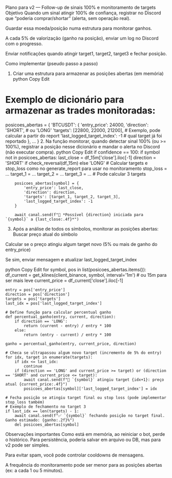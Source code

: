 Plano para v2 — Follow-up de sinais 100% e monitoramento de targets
Objetivo
Quando um sinal atingir 100% de confiança, registrar no Discord que “poderia comprar/shortar” (alerta, sem operação real).

Guardar essa moeda/posição numa estrutura para monitorar ganhos.

A cada 5% de valorização (ganho na posição), enviar um log no Discord com o progresso.

Enviar notificações quando atingir target1, target2, target3 e fechar posição.

Como implementar (pseudo passo a passo)
1. Criar uma estrutura para armazenar as posições abertas (em memória)
python
Copy
Edit
# Exemplo de dicionário para armazenar as trades monitoradas:
posicoes_abertas = {
    'BTCUSDT': {
        'entry_price': 24000,
        'direction': 'SHORT',  # ou 'LONG'
        'targets': [22800, 22000, 21200],  # Exemplo, pode calcular a partir do report
        'last_logged_target_index': -1  # qual target já foi reportado
    },
    ...
}
2. Na função monitorar, quando detectar sinal 100% (ou >= 100%), registrar a posição nesse dicionário e mandar o alerta no Discord (não executar compra).
python
Copy
Edit
if confidence == 100:
    if symbol not in posicoes_abertas:
        last_close = df_15m['close'].iloc[-1]
        direction = 'SHORT' if check_reversal(df_15m) else 'LONG'
        # Calcular targets e stop_loss como no generate_report para usar no monitoramento
        stop_loss = ...
        target_1 = ...
        target_2 = ...
        target_3 = ...  # Pode calcular 3 targets

        posicoes_abertas[symbol] = {
            'entry_price': last_close,
            'direction': direction,
            'targets': [target_1, target_2, target_3],
            'last_logged_target_index': -1
        }

        await canal.send(f"🚀 *Possível {direction} iniciada para `{symbol}` a {last_close:.4f}*")
3. Após a análise de todos os símbolos, monitorar as posições abertas:
Buscar preço atual do símbolo

Calcular se o preço atingiu algum target novo (5% ou mais de ganho do entry_price)

Se sim, enviar mensagem e atualizar last_logged_target_index

python
Copy
Edit
for symbol, pos in list(posicoes_abertas.items()):
    df_current = get_klines(client_binance, symbol, interval='1m')  # ou 15m para ser mais leve
    current_price = df_current['close'].iloc[-1]

    entry = pos['entry_price']
    direction = pos['direction']
    targets = pos['targets']
    last_idx = pos['last_logged_target_index']

    # Define função para calcular percentual ganho
    def percentual_ganho(entry, current, direction):
        if direction == 'LONG':
            return (current - entry) / entry * 100
        else:
            return (entry - current) / entry * 100

    ganho = percentual_ganho(entry, current_price, direction)

    # Checa se ultrapassou algum novo target (incremento de 5% do entry)
    for idx, target in enumerate(targets):
        if idx <= last_idx:
            continue
        if (direction == 'LONG' and current_price >= target) or (direction == 'SHORT' and current_price <= target):
            await canal.send(f"🎯 `{symbol}` atingiu target {idx+1}: preço atual {current_price:.4f}")
            posicoes_abertas[symbol]['last_logged_target_index'] = idx

    # Fecha posição se atingiu target final ou stop loss (pode implementar stop_loss também)
    # Exemplo de fechamento no target 3
    if last_idx == len(targets) - 1:
        await canal.send(f"✅ `{symbol}` fechando posição no target final. Ganho estimado: {ganho:.2f}%")
        del posicoes_abertas[symbol]
Observações importantes
Como está em memória, ao reiniciar o bot, perde o histórico. Para persistência, poderia salvar em arquivo ou DB, mas para v2 pode ser simples.

Para evitar spam, você pode controlar cooldowns de mensagens.

A frequência do monitoramento pode ser menor para as posições abertas (ex: a cada 1 ou 5 minutos).